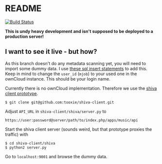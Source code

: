 README
======

[![Build Status](https://secure.travis-ci.org/owncloud/music.png)](http://travis-ci.org/owncloud/music)

**This is undy heavy development and isn't supposed to be deployed to a production server!**

I want to see it live - but how?
--------------------------------

As this branch doesn't do any metadata scanning yet, you will need to import some dummy data. I use [these sql insert statements](https://gist.github.com/kabum/f6d0ac1a8d1e6e6162f5) to add this. Keep in mind to change the `user_id` (`mjob`) to your used one in the ownCloud instance. This should be your login name.

Currently there is no ownCloud implementation. Therefore we use the [shiva client prototype](https://github.com/tooxie/shiva-client).

    $ git clone git@github.com:tooxie/shiva-client.git

Adjust `API_URL` in `shiva-client/shiva/server.py` to

    https://user:password@server/path/to/index.php/apps/music/api

Start the shiva client server (sounds weird, but that prototype proxies the traffic) with

    $ cd shiva-client/shiva
    $ python2 server.py

Go to `localhost:9001` and browse the dummy data.
